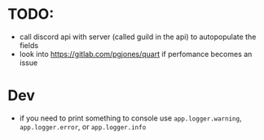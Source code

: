 

# TODO:
- call discord api with server (called guild in the api) to autopopulate the fields
- look into https://gitlab.com/pgjones/quart if perfomance becomes an issue

# Dev
- if you need to print something to console use `app.logger.warning`, `app.logger.error`, or `app.logger.info`
